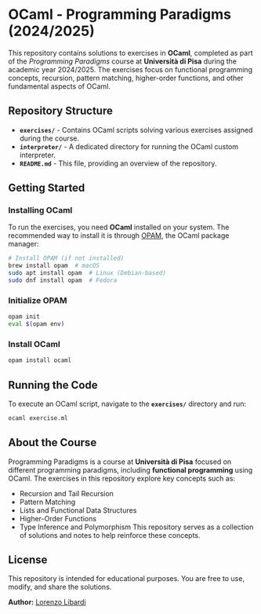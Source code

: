 # OCaml - Programming Paradigms (2024/2025)

This repository contains solutions to exercises in **OCaml**, completed as part of the *Programming Paradigms* course at **Università di Pisa** during the academic year 2024/2025. The exercises focus on functional programming concepts, recursion, pattern matching, higher-order functions, and other fundamental aspects of OCaml.

## Repository Structure

- **`exercises/`** - Contains OCaml scripts solving various exercises assigned during the course.
- **`interpreter/`** - A dedicated directory for running the OCaml custom interpreter.
- **`README.md`** - This file, providing an overview of the repository.

## Getting Started

### Installing OCaml

To run the exercises, you need **OCaml** installed on your system. The recommended way to install it is through [OPAM](https://opam.ocaml.org/), the OCaml package manager:

```sh
# Install OPAM (if not installed)
brew install opam  # macOS
sudo apt install opam  # Linux (Debian-based)
sudo dnf install opam  # Fedora
```

### Initialize OPAM
```sh
opam init
eval $(opam env)
```

### Install OCaml
```sh
opam install ocaml
```

## Running the Code
To execute an OCaml script, navigate to the **`exercises/`** directory and run:
```sh
ocaml exercise.ml
```

## About the Course
Programming Paradigms is a course at **Università di Pisa** focused on different programming paradigms, including **functional programming** using OCaml. The exercises in this repository explore key concepts such as:
- Recursion and Tail Recursion
- Pattern Matching
- Lists and Functional Data Structures
- Higher-Order Functions
- Type Inference and Polymorphism
This repository serves as a collection of solutions and notes to help reinforce these concepts.

## License
This repository is intended for educational purposes. You are free to use, modify, and share the solutions.


**Author:** [Lorenzo Libardi](mailto:lorenzo.libard@icloud.com)
